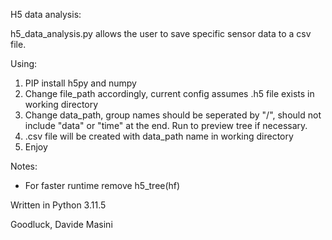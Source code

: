 H5 data analysis:

h5_data_analysis.py allows the user to save specific sensor data to a csv file.

Using:
1. PIP install h5py and numpy
2. Change file_path accordingly, current config assumes .h5 file exists in working directory
3. Change data_path, group names should be seperated by "/", should not include "data" or "time" at the end. Run to preview tree if necessary.
4. .csv file will be created with data_path name in working directory
5. Enjoy

Notes:
- For faster runtime remove h5_tree(hf)

Written in Python 3.11.5

Goodluck, Davide Masini
